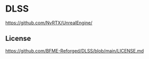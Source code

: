 # DLSS

https://github.com/NvRTX/UnrealEngine/

## License

https://github.com/BFME-Reforged/DLSS/blob/main/LICENSE.md
